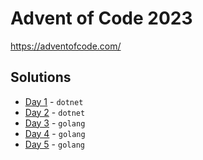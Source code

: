 # Advent of Code 2023

https://adventofcode.com/

## Solutions

- [Day 1](./days/01) - `dotnet`
- [Day 2](./days/02) - `dotnet`
- [Day 3](./days/03) - `golang`
- [Day 4](./days/04) - `golang`
- [Day 5](./days/05) - `golang`
